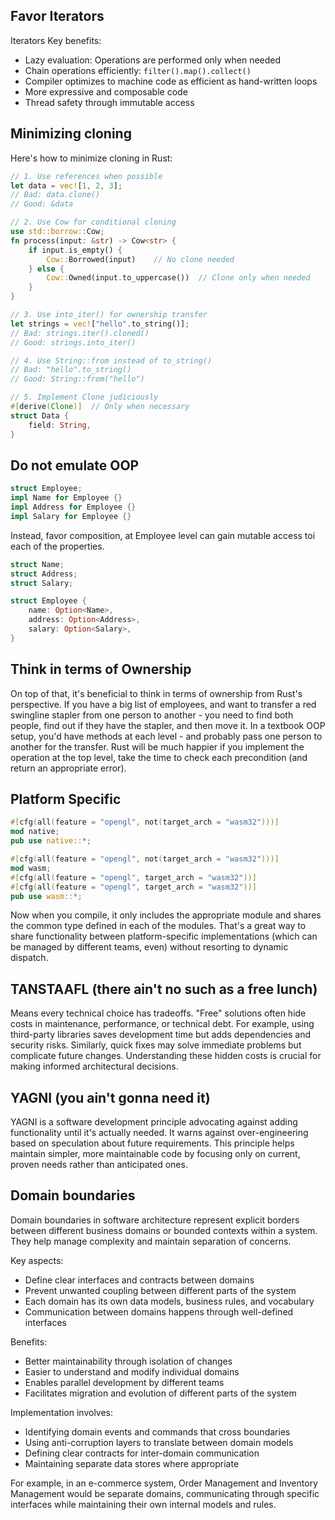 ## Favor Iterators

Iterators Key benefits:

- Lazy evaluation: Operations are performed only when needed
- Chain operations efficiently: `filter().map().collect()`
- Compiler optimizes to machine code as efficient as hand-written loops
- More expressive and composable code
- Thread safety through immutable access

## Minimizing cloning

Here's how to minimize cloning in Rust:
```rust
// 1. Use references when possible
let data = vec![1, 2, 3];
// Bad: data.clone()
// Good: &data

// 2. Use Cow for conditional cloning
use std::borrow::Cow;
fn process(input: &str) -> Cow<str> {
    if input.is_empty() {
        Cow::Borrowed(input)    // No clone needed
    } else {
        Cow::Owned(input.to_uppercase())  // Clone only when needed
    }
}

// 3. Use into_iter() for ownership transfer
let strings = vec!["hello".to_string()];
// Bad: strings.iter().cloned()
// Good: strings.into_iter()

// 4. Use String::from instead of to_string()
// Bad: "hello".to_string()
// Good: String::from("hello")

// 5. Implement Clone judiciously
#[derive(Clone)]  // Only when necessary
struct Data {
    field: String,
}
```

## Do not emulate OOP

```rust
struct Employee;
impl Name for Employee {}
impl Address for Employee {}
impl Salary for Employee {}
```

Instead, favor composition, at Employee level can gain mutable access toi each of the properties.

```rust
struct Name;
struct Address;
struct Salary;

struct Employee {
    name: Option<Name>,
    address: Option<Address>,
    salary: Option<Salary>,
}
```

## Think in terms of Ownership

On top of that, it's beneficial to think in terms of ownership from Rust's perspective. If you have a big list of
employees, and want to transfer a red swingline stapler from one person to another - you need to find both people, find
out if they have the stapler, and then move it. In a textbook OOP setup, you'd have methods at each level - and probably
pass one person to another for the transfer. Rust will be much happier if you implement the operation at the top level,
take the time to check each precondition (and return an appropriate error).

## Platform Specific

```rust
#[cfg(all(feature = "opengl", not(target_arch = "wasm32")))]
mod native;
pub use native::*;

#[cfg(all(feature = "opengl", not(target_arch = "wasm32")))]
mod wasm;
#[cfg(all(feature = "opengl", target_arch = "wasm32"))]
#[cfg(all(feature = "opengl", target_arch = "wasm32"))]
pub use wasm::*;
```

Now when you compile, it only includes the appropriate module and shares the common type defined in each of the modules.
That's a great way to share functionality between platform-specific implementations (which can be managed by different
teams, even) without resorting to dynamic dispatch.

## TANSTAAFL (there ain't no such as a free lunch)

Means every technical choice has tradeoffs. "Free" solutions often hide costs in maintenance, performance, or technical
debt. For example, using third-party libraries saves development time but adds dependencies and security risks.
Similarly, quick fixes may solve immediate problems but complicate future changes. Understanding these hidden costs is
crucial for making informed architectural decisions.

## YAGNI (you ain't gonna need it)

YAGNI is a software development principle advocating against adding functionality until it's actually needed. It warns
against over-engineering based on speculation about future requirements. This principle helps maintain simpler, more
maintainable code by focusing only on current, proven needs rather than anticipated ones.

## Domain boundaries

Domain boundaries in software architecture represent explicit borders between different business domains or bounded
contexts within a system. They help manage complexity and maintain separation of concerns.

Key aspects:

- Define clear interfaces and contracts between domains
- Prevent unwanted coupling between different parts of the system
- Each domain has its own data models, business rules, and vocabulary
- Communication between domains happens through well-defined interfaces

Benefits:

- Better maintainability through isolation of changes
- Easier to understand and modify individual domains
- Enables parallel development by different teams
- Facilitates migration and evolution of different parts of the system

Implementation involves:

- Identifying domain events and commands that cross boundaries
- Using anti-corruption layers to translate between domain models
- Defining clear contracts for inter-domain communication
- Maintaining separate data stores where appropriate

For example, in an e-commerce system, Order Management and Inventory Management would be separate domains, communicating
through specific interfaces while maintaining their own internal models and rules.
